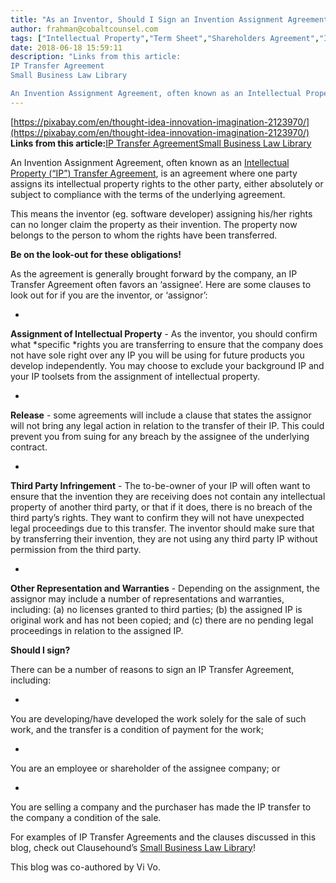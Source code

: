 ```yaml
---
title: "As an Inventor, Should I Sign an Invention Assignment Agreement?"
author: frahman@cobaltcounsel.com
tags: ["Intellectual Property","Term Sheet","Shareholders Agreement","Intellectual Property Transfer","Transfer of Intellectual Property","Investor Term Sheet"]
date: 2018-06-18 15:59:11
description: "Links from this article:
IP Transfer Agreement
Small Business Law Library

An Invention Assignment Agreement, often known as an Intellectual Property (“IP”) Transfer Agreement, is an agreement wh..."
---
```


 

[https://pixabay.com/en/thought-idea-innovation-imagination-2123970/](https://pixabay.com/en/thought-idea-innovation-imagination-2123970/)
**Links from this article:**[IP Transfer Agreement](https://clausehound.com/legal-contract/14981)[Small Business Law Library](https://clausehound.com/small-business-law-library/)

An Invention Assignment Agreement, often known as an [Intellectual Property (“IP”) Transfer Agreement](https://clausehound.com/legal-contract/14981), is an agreement where one party assigns its intellectual property rights to the other party, either absolutely or subject to compliance with the terms of the underlying agreement.

This means the inventor (eg. software developer) assigning his/her rights can no longer claim the property as their invention. The property now belongs to the person to whom the rights have been transferred.

**Be on the look-out for these obligations!**

As the agreement is generally brought forward by the company, an IP Transfer Agreement often favors an ‘assignee’. Here are some clauses to look out for if you are the inventor, or ‘assignor’:

- 
**Assignment of Intellectual Property** - As the inventor, you should confirm what *specific *rights you are transferring to ensure that the company does not have sole right over any IP you will be using for future products you develop independently. You may choose to exclude your background IP and your IP toolsets from the assignment of intellectual property.

- 
**Release** - some agreements will include a clause that states the assignor will not bring any legal action in relation to the transfer of their IP. This could prevent you from suing for any breach by the assignee of the underlying contract.

- 
**Third Party Infringement** - The to-be-owner of your IP  will often want to ensure that the invention they are receiving does not contain any intellectual property of another third party, or that if it does, there is no breach of the third party’s rights. They want to confirm they will not have unexpected legal proceedings due to this transfer. The inventor should make sure that by transferring their invention, they are not using any third party IP without permission from the third party.

- 
**Other Representation and Warranties** - Depending on the assignment, the assignor may include a number of representations and warranties, including: (a) no licenses granted to third parties; (b) the assigned IP is original work and has not been copied; and (c) there are no pending legal proceedings in relation to the assigned IP.

**Should I sign?**

There can be a number of reasons to sign an IP Transfer Agreement, including:

- 
You are developing/have developed the work solely for the sale of such work, and the transfer is a condition of payment for the work;

- 
You are an employee or shareholder of the assignee company; or

- 
You are selling a company and the purchaser has made the IP transfer to the company a condition of the sale.

For examples of IP Transfer Agreements and the clauses discussed in this blog, check out Clausehound’s [Small Business Law Library](https://clausehound.com/small-business-law-library/)!

This blog was co-authored by Vi Vo.

 
